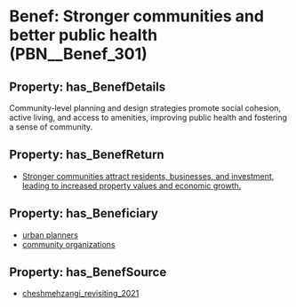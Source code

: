# Benef: __Stronger communities and better public health__ (PBN__Benef_301)

## Property: has_BenefDetails

Community-level planning and design strategies promote social cohesion, active living, and access to amenities, improving public health and fostering a sense of community.

## Property: has_BenefReturn

* [Stronger communities attract residents, businesses, and investment, leading to increased property values and economic growth.](../BenefReturn/PBN__BenefReturn_319)

## Property: has_Beneficiary

* [urban planners](../Stakeholder/PBN__Stakeholder_125)
* [community organizations](../Stakeholder/PBN__Stakeholder_150)

## Property: has_BenefSource

* [cheshmehzangi_revisiting_2021](../Article/PBN__Article_59)

